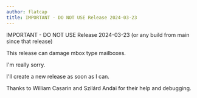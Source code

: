 ```yaml
---
author: flatcap
title: IMPORTANT - DO NOT USE Release 2024-03-23
---
```


IMPORTANT - DO NOT USE Release 2024-03-23
(or any build from main since that release)

This release can damage mbox type mailboxes.

I'm really sorry.

I'll create a new release as soon as I can.

Thanks to William Casarin and Szilárd Andai for their help and debugging.

